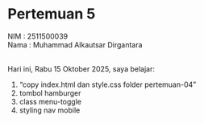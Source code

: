 # Pertemuan 5

NIM : 2511500039<br>
Nama : Muhammad Alkautsar Dirgantara<br><br>

Hari ini, Rabu 15 Oktober 2025, saya belajar:
<ol>
  <li>“copy index.html dan style.css folder pertemuan-04”</li>
  <li>tombol hamburger</li>
  <li>class menu-toggle</li>
  <li>styling nav mobile</li>
</ol>

